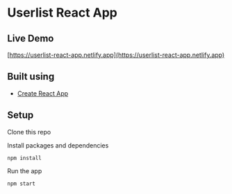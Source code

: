 # Userlist React App

## Live Demo

[https://userlist-react-app.netlify.app](https://userlist-react-app.netlify.app)

## Built using

- [Create React App](https://reactjs.org/docs/create-a-new-react-app.html)

## Setup

Clone this repo

Install packages and dependencies

```
npm install
```

Run the app

```
npm start
```
